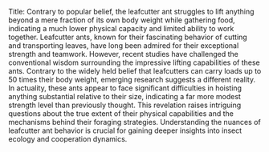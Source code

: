 Title: Contrary to popular belief, the leafcutter ant struggles to lift anything beyond a mere fraction of its own body weight while gathering food, indicating a much lower physical capacity and limited ability to work together.
Leafcutter ants, known for their fascinating behavior of cutting and transporting leaves, have long been admired for their exceptional strength and teamwork. However, recent studies have challenged the conventional wisdom surrounding the impressive lifting capabilities of these ants. Contrary to the widely held belief that leafcutters can carry loads up to 50 times their body weight, emerging research suggests a different reality. In actuality, these ants appear to face significant difficulties in hoisting anything substantial relative to their size, indicating a far more modest strength level than previously thought. This revelation raises intriguing questions about the true extent of their physical capabilities and the mechanisms behind their foraging strategies. Understanding the nuances of leafcutter ant behavior is crucial for gaining deeper insights into insect ecology and cooperation dynamics.